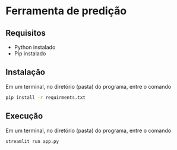 # Ferramenta de predição

## Requisitos
- Python instalado
- Pip instalado

## Instalação

Em um terminal, no diretório (pasta) do programa, entre o comando

``` bash
pip install -r requirments.txt
```

## Execução

Em um terminal, no diretório (pasta) do programa, entre o comando

``` bash
streamlit run app.py
```
